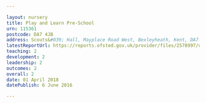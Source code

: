 ```yaml
---

layout: nursery
title: Play and Learn Pre-School
urn: 115361
postcode: DA7 4JB
address: Scouts&#039; Hall, Mayplace Road West, Bexleyheath, Kent, DA7 4JB
latestReportUrl: https://reports.ofsted.gov.uk/provider/files/2578997/urn/115361.pdf
teaching: 2
development: 2
leadership: 2
outcomes: 2
overall: 2
date: 01 April 2018 
datePublish: 6 June 2016

---
```

